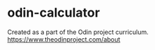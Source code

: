 # odin-calculator
Created as a part of the Odin project curriculum. https://www.theodinproject.com/about